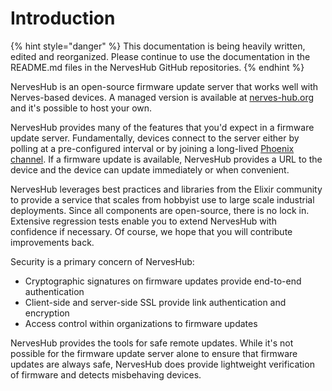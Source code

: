 # Introduction

{% hint style="danger" %}
This documentation is being heavily written, edited and reorganized. Please continue to use the documentation in the README.md files in the NervesHub GitHub repositories.
{% endhint %}

NervesHub is an open-source firmware update server that works well with Nerves-based devices. A managed version is available at [nerves-hub.org](https://nerves-hub.org) and it's possible to host your own.

NervesHub provides many of the features that you'd expect in a firmware update server. Fundamentally, devices connect to the server either by polling at a pre-configured interval or by joining a long-lived [Phoenix channel](https://hexdocs.pm/phoenix/channels.html). If a firmware update is available, NervesHub provides a URL to the device and the device can update immediately or when convenient.

NervesHub leverages best practices and libraries from the Elixir community to provide a service that scales from hobbyist use to large scale industrial deployments. Since all components are open-source, there is no lock in. Extensive regression tests enable you to extend NervesHub with confidence if necessary. Of course, we hope that you will contribute improvements back.

Security is a primary concern of NervesHub:

* Cryptographic signatures on firmware updates provide end-to-end authentication
* Client-side and server-side SSL provide link authentication and encryption
* Access control within organizations to firmware updates

NervesHub provides the tools for safe remote updates. While it's not possible for the firmware update server alone to ensure that firmware updates are always safe, NervesHub does provide lightweight verification of firmware and detects misbehaving devices.
